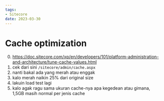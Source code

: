 ```yaml
---
tags:
- Sitecore
date: 2023-03-30
---
```


# Cache optimization

0. https://doc.sitecore.com/xp/en/developers/101/platform-administration-and-architecture/tune-cache-values.html
1. cek dari sini `/sitecore/admin/cache.aspx`
2. nanti bakal ada yang merah atau enggak
3. kalo merah naikin 25% dari original size
4. lakuin load test lagi
5. kalo agak ragu sama ukuran cache-nya apa kegedean atau gimana, 1,5GB masih normal per jenis cache

